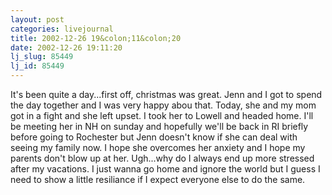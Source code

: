 ```yaml
---
layout: post
categories: livejournal
title: 2002-12-26 19&colon;11&colon;20
date: 2002-12-26 19:11:20
lj_slug: 85449
lj_id: 85449
---
```

It's been quite a day...first off, christmas was great. Jenn and I got to spend the day together and I was very happy abou that. Today, she and my mom got in a fight and she left upset. I took her to Lowell and headed home. I'll be meeting her in NH on sunday and hopefully we'll be back in RI briefly before going to Rochester but Jenn doesn't know if she can deal with seeing my family now. I hope she overcomes her anxiety and I hope my parents don't blow up at her. Ugh...why do I always end up more stressed after my vacations. I just wanna go home and ignore the world but I guess I need to show a little resiliance if I expect everyone else to do the same.
